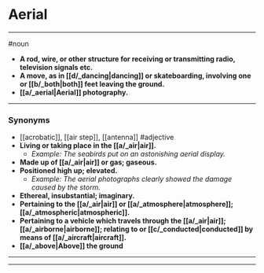 # Aerial
---
#noun
- **A rod, wire, or other structure for receiving or transmitting radio, television signals etc.**
- **A move, as in [[d/_dancing|dancing]] or skateboarding, involving one or [[b/_both|both]] feet leaving the ground.**
- **[[a/_aerial|Aerial]] photography.**
---
### Synonyms
- [[acrobatic]], [[air step]], [[antenna]]
#adjective
- **Living or taking place in the [[a/_air|air]].**
	- _Example: The seabirds put on an astonishing aerial display._
- **Made up of [[a/_air|air]] or gas; gaseous.**
- **Positioned high up; elevated.**
	- _Example: The aerial photographs clearly showed the damage caused by the storm._
- **Ethereal, insubstantial; imaginary.**
- **Pertaining to the [[a/_air|air]] or [[a/_atmosphere|atmosphere]]; [[a/_atmospheric|atmospheric]].**
- **Pertaining to a vehicle which travels through the [[a/_air|air]]; [[a/_airborne|airborne]]; relating to or [[c/_conducted|conducted]] by means of [[a/_aircraft|aircraft]].**
- **[[a/_above|Above]] the ground**
---
---
